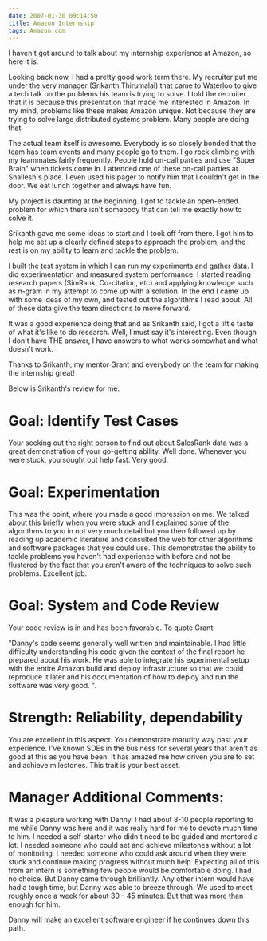 ```yaml
---
date: 2007-01-30 09:14:50
title: Amazon Internship
tags: Amazon.com
---
```

I haven't got around to talk about my internship experience at Amazon, so here
it is.

Looking back now, I had a pretty good work term there. My recruiter put me
under the very manager (Srikanth Thirumalai) that came to Waterloo to give a
tech talk on the problems his team is trying to solve. I told the recruiter
that it is because this presentation that made me interested in Amazon. In my
mind, problems like these makes Amazon unique. Not because they are trying to
solve large distributed systems problem. Many people are doing that.

The actual team itself is awesome. Everybody is so closely bonded that the team
has team events and many people go to them. I go rock climbing with my
teammates fairly frequently. People hold on-call parties and use "Super Brain"
when tickets come in. I attended one of these on-call parties at Shailesh's
place. I even used his pager to notify him that I couldn't get in the door. We
eat lunch together and always have fun.

My project is daunting at the beginning. I got to tackle an open-ended problem
for which there isn't somebody that can tell me exactly how to solve it.

Srikanth gave me some ideas to start and I took off from there. I got him to
help me set up a clearly defined steps to approach the problem, and the rest is
on my ability to learn and tackle the problem.

I built the test system in which I can run my experiments and gather data. I
did experimentation and measured system performance. I started reading research
papers (SimRank, Co-citation, etc) and applying knowledge such as n-gram in my
attempt to come up with a solution. In the end I came up with some ideas of my
own, and tested out the algorithms I read about. All of these data give the
team directions to move forward.

It was a good experience doing that and as Srikanth said, I got a little taste
of what it's like to do research. Well, I must say it's interesting. Even
though I don't have THE answer, I have answers to what works somewhat and what
doesn't work.

Thanks to Srikanth, my mentor Grant and everybody on the team for making the
internship great!

Below is Srikanth's review for me:


# Goal: Identify Test Cases

Your seeking out the right person to find out about SalesRank data was
a great demonstration of your go-getting ability. Well done. Whenever
you were stuck, you sought out help fast. Very good.


# Goal: Experimentation

This was the point, where you made a good impression on me. We talked
about this briefly when you were stuck and I explained some of the
algorithms to you in not very much detail but you then followed up by
reading up academic literature and consulted the web for other
algorithms and software packages that you could use. This demonstrates
the ability to tackle problems you haven't had experience with before
and not be flustered by the fact that you aren't aware of the
techniques to solve such problems. Excellent job.


# Goal: System and Code Review

Your code review is in and has been favorable. To quote Grant:

"Danny's code seems generally well written and maintainable. I had little
difficulty understanding his code given the context of the final report he
prepared about his work. He was able to integrate his experimental setup with
the entire Amazon build and deploy infrastructure so that we could reproduce
it later and his documentation of how to deploy and run the software was very
good. ".


# Strength: Reliability, dependability

You are excellent in this aspect. You demonstrate maturity way past
your experience. I've known SDEs in the business for several years
that aren't as good at this as you have been. It has amazed me how
driven you are to set and achieve milestones. This trait is your best
asset.


# Manager Additional Comments:

It was a pleasure working with Danny. I had about 8-10 people
reporting to me while Danny was here and it was really hard for me to
devote much time to him. I needed a self-starter who didn't need to be
guided and mentored a lot. I needed someone who could set and achieve
milestones without a lot of monitoring. I needed someone who could ask
around when they were stuck and continue making progress without much
help. Expecting all of this from an intern is something few people
would be comfortable doing. I had no choice. But Danny came through
brilliantly. Any other intern would have had a tough time, but Danny
was able to breeze through. We used to meet roughly once a week for
about 30 - 45 minutes. But that was more than enough for him.

Danny will make an excellent software engineer if he continues down this path.
